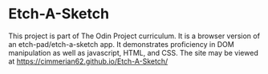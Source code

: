 # Etch-A-Sketch
This project is part of The Odin Project curriculum. It is a browser version of an etch-pad/etch-a-sketch app. It demonstrates proficiency in DOM manipulation as well as javascript, HTML, and CSS. The site may be viewed at  https://cimmerian62.github.io/Etch-A-Sketch/
